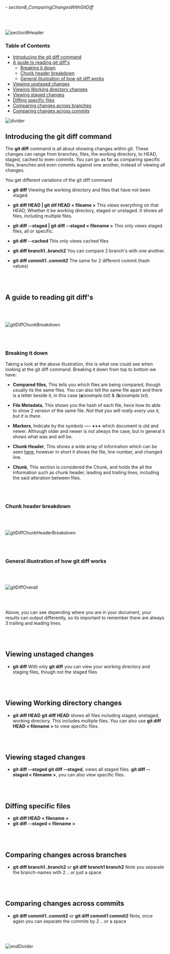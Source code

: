 ###### - section8_ComparingChangesWithGitDiff

<br>

<!-- Section Header -->

![section8Header](../src/doc/section8Header.png 'Section 8 Header')

<!-- Table of Contents  -->

### **Table of Contents**

+ [Introducing the git diff command](#introducing-the-git-diff-command)
+ [A guide to reading git diff's](#a-guide-to-reading-git-diffs)
    - [Breaking it down](#breaking-it-down)
    - [Chunk header breakdown](#chunk-header-breakdown)
    - [General illustration of how git diff works](#general-illustration-of-how-git-diff-works)
+ [Viewing unstaged changes](#viewing-unstaged-changes)
+ [Viewing Working directory changes](#viewing-working-directory-changes)
+ [Viewing staged changes](#viewing-staged-changes)
+ [Diffing specific files](#diffing-specific-files)
+ [Comparing changes across branches](#comparing-changes-across-branches)
+ [Comparing changes across commits](#comparing-changes-across-commits)

![divider](../src/doc/divider.png 'Divider')

<!-- Start od Document -->

## **Introducing the git diff command**

The **git diff** command is all about showing changes within git. These changes can range from branches, files, the working directory, to HEAD, staged, cached to even commits. You can go as far as comparing specific files, branches and even commits against one another, instead of viewing all changes.

You get different variations of the git diff command
* **git diff** 
Viewing the working directory and files that have not been staged.

* **git diff HEAD | git dif HEAD < fileame  >**
This views everything on that HEAD, Whether it be working directory, staged or unstaged. It shows all files, including multiple files.

* **git diff --staged | git diff --staged < filename  >**
This only views staged files, all or specific.

* **git diff --cached**
This only views cached files
    
* **git diff branch1..branch2**
You can compare 2 branch's with one another.
    
* **git diff commit1..commit2**
The same for 2 different commit (hash values)

<br>
<br>

## **A guide to reading git diff's**

<br>
<br>

![gitDiffChunkBreakdown](../src/gitDiffChunkBreakdown.png 'An illustration of how to read a giff chunk')

<br>
<br>

### **Breaking it down**

Taking a look at the above illustration, this is what one could see when looking at the git diff command. Breaking it down from top to bottom we have:
* **Compared files**, This tells you which files are being compared, though usually its the same files. You can also tell the same file apart and there is a letter beside it, in this case (**a**/_example.txt_) & (**b**/_example.txt_).

* **File Metadata**, This shows you the hash of each file, hece how its able to show 2 version of the same file. _Not that you will really every use it, but it is there_.
    
* **Markers**, Indicate by the symbols **---** **+++** which document is old and newer. Although older and newer is not always the case, but in general it shows what was and will be.

* **Chunk Header**, This shows a wide array of information which can be seen [here](#chunk-header-breakdown 'An illustration of the chunk header'), however in short it shows the file, line number, and changed line.

* **Chunk**, This section is considered the Chunk, and holds the all the information such as chunk header, leading and trailing lines, including the said alteration between files.

<br>
<br>

### **Chunk header breakdown**

<br>
<br>

![gitDiffChunkHeaderBreakdown](../src/gitDiffChunkHeaderBreakdown.png 'A breakdown of the chunk header')

<br>
<br>

### **General illustration of how git diff works**

<br>
<br>

![gitDiffOverall](../src/gitDiffOverall.png 'An overall illustration of how git diff works')

<br>
<br>

Above, you can see depending  where you are in your document, your results can output differently, so its important to remember there are always 3 trailing and leading lines.

<br>
<br>

## **Viewing unstaged changes**

* **git diff**
With only **git diff** you can view your working directory and staging files, though not the staged files

<br>
<br>

## **Viewing Working directory changes**

* **git diff HEAD**
**git diff HEAD** shows all files including staged, unstaged, working directory. This includes multiple files. You can also use **git diff HEAD < filename  >** to view specific files.

<br>
<br>

## **Viewing staged changes**

* **git diff --staged**
**git diff --staged**, views all staged files. **git diff --staged < filename  >**, you can also view specific files.

<br>
<br>

## **Diffing specific files**

* **git diff HEAD < filename  >**
* **git diff --staged < filename  >**

<br>
<br>

## **Comparing changes across branches**

* **git diff branch1..branch2** or **git diff branch1 branch2**
Note you separate the branch-names with 2 .. or just a space 

<br>
<br>

## **Comparing changes across commits**

* **git diff commit1..commit2** or **git diff commit1 commit2**
Note, once again you can separate the commits by 2 .. or a space

<br>
<br>

<!-- End of Document -->

![endDivider](../src/doc/endDivider.png 'End of Document')